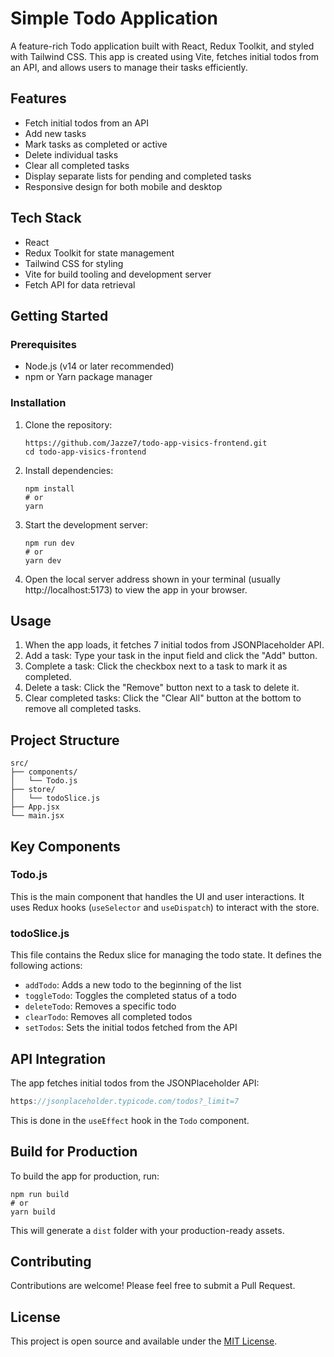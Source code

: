 # Simple Todo Application

A feature-rich Todo application built with React, Redux Toolkit, and styled with Tailwind CSS. This app is created using Vite, fetches initial todos from an API, and allows users to manage their tasks efficiently.

## Features

- Fetch initial todos from an API
- Add new tasks
- Mark tasks as completed or active
- Delete individual tasks
- Clear all completed tasks
- Display separate lists for pending and completed tasks
- Responsive design for both mobile and desktop

## Tech Stack

- React
- Redux Toolkit for state management
- Tailwind CSS for styling
- Vite for build tooling and development server
- Fetch API for data retrieval

## Getting Started

### Prerequisites

- Node.js (v14 or later recommended)
- npm or Yarn package manager

### Installation

1. Clone the repository:
   ```
   https://github.com/Jazze7/todo-app-visics-frontend.git
   cd todo-app-visics-frontend
   ```

2. Install dependencies:
   ```
   npm install
   # or
   yarn
   ```

3. Start the development server:
   ```
   npm run dev
   # or
   yarn dev
   ```

4. Open the local server address shown in your terminal (usually http://localhost:5173) to view the app in your browser.

## Usage

1. When the app loads, it fetches 7 initial todos from JSONPlaceholder API.
2. Add a task: Type your task in the input field and click the "Add" button.
3. Complete a task: Click the checkbox next to a task to mark it as completed.
4. Delete a task: Click the "Remove" button next to a task to delete it.
5. Clear completed tasks: Click the "Clear All" button at the bottom to remove all completed tasks.

## Project Structure

```
src/
├── components/
│   └── Todo.js
├── store/
│   └── todoSlice.js
├── App.jsx
└── main.jsx
```

## Key Components

### Todo.js

This is the main component that handles the UI and user interactions. It uses Redux hooks (`useSelector` and `useDispatch`) to interact with the store.

### todoSlice.js

This file contains the Redux slice for managing the todo state. It defines the following actions:

- `addTodo`: Adds a new todo to the beginning of the list
- `toggleTodo`: Toggles the completed status of a todo
- `deleteTodo`: Removes a specific todo
- `clearTodo`: Removes all completed todos
- `setTodos`: Sets the initial todos fetched from the API

## API Integration

The app fetches initial todos from the JSONPlaceholder API:

```javascript
https://jsonplaceholder.typicode.com/todos?_limit=7
```

This is done in the `useEffect` hook in the `Todo` component.

## Build for Production

To build the app for production, run:

```
npm run build
# or
yarn build
```

This will generate a `dist` folder with your production-ready assets.

## Contributing

Contributions are welcome! Please feel free to submit a Pull Request.

## License

This project is open source and available under the [MIT License](LICENSE).
